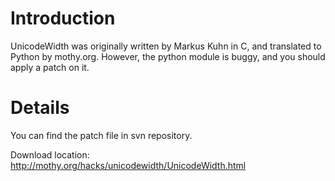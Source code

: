 # Introduction #

UnicodeWidth was originally written by Markus Kuhn in C, and translated to Python by mothy.org. However, the python module is buggy, and you should apply a patch on it.

# Details #

You can find the patch file in svn repository.

Download location: http://mothy.org/hacks/unicodewidth/UnicodeWidth.html